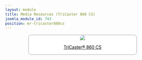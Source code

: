 ```yaml
---
layout: module
title: Media Resources (TriCaster 860 CS)
joomla_module_id: 743
position: mr-tricaster860cs
---
```

<div align="center" style="margin-bottom: 20px;"><a href="/news-events/newsroom/media/tricaster-860-cs-media-resources.html">
<div align="center" style="max-width: 350px; border-style: solid; border-width: 2px; border-color: #cccccc; border-radius: 10px; background-color: #ffffff;"><img src="{{"images/media-resources/img/tricaster860cs.jpg" | cdn }}" style="border-radius: 10px 10px 0px 0px;" class="img-responsive" />
<p style="line-height: 1.3em; color: #000000;">TriCaster® 860 CS</p>
</div>
</a>
</div>
